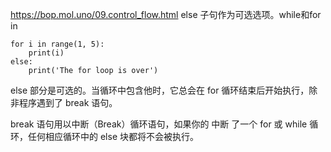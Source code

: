 
https://bop.mol.uno/09.control_flow.html
else 子句作为可选选项。while和for in
```
for i in range(1, 5):
    print(i)
else:
    print('The for loop is over')
```
else 部分是可选的。当循环中包含他时，它总会在 for 循环结束后开始执行，除非程序遇到了 break 语句。

break 语句用以中断（Break）循环语句，如果你的 中断 了一个 for 或 while 循环，任何相应循环中的 else 块都将不会被执行。